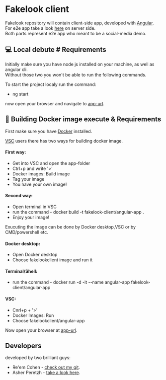 # Fakelook client

Fakelook repository will contain client-side app, developed with [Angular](https://angular.io/).  
For e2e app take a look [here](https://github.com/Asher-P/FakelookServers) on server side.   
Both parts represent e2e app who meant to be a social-media demo.

## 💻 Local debute # Requirements

Initially make sure you have node js installed on your machine, 
as well as angular cli.  
Without those two you won't be able to run the following commands.  

To start the project localy run the command:

- ng start

now open your browser and navigate to [app-url](http://localhost:4200).  

## 🐳 Building Docker image execute & Requirements

First make sure you have [Docker](https://www.docker.com/get-started) installed. 

[VSC](https://code.visualstudio.com/) users there has two ways for building docker image.  
#### First way:  
 - Get into VSC and open the app-folder
 - Ctrl+p and write '>'
 - Docker images: Build image
 - Tag your image
 - You have your own image!

#### Second way:
 - Open terminal in VSC
 - run the command - docker build -t fakelook-client/angular-app .
 - Enjoy your image!

 Exucuting the image can be done by Docker desktop,VSC or by CMD/powershell etc.  
 #### Docker desktop:    
 - Open Docker desktop
 - Choose fakelookclient image and run it

 #### Terminal/Shell:  
 - run the command - docker run -d -it --name angular-app fakelook-client/angular-app

 #### VSC:
 - Cnrl+p + '>'
 - Docker Images: Run
 - Choose fakelookclient/angular-app

 Now open your browser at [app-url](http://localhost:4200).

## Developers

developed by two brilliant guys:  

- Re'em Cohen - [check out my git](https://github.com/ReemCohen).
- Asher Peretzh - [take a look here](https://github.com/Asher-P).
